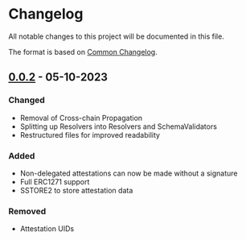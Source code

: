 # Changelog

All notable changes to this project will be documented in this file.

The format is based on [Common Changelog](https://common-changelog.org/).

[0.0.2]: https://github.com/rhinestonewtf/registry/releases/tag/v0.0.2
[0.0.1]: https://github.com/rhinestonewtf/registry/releases/tag/v0.0.1

## [0.0.2] - 05-10-2023

### Changed

- Removal of Cross-chain Propagation
- Splitting up Resolvers into Resolvers and SchemaValidators
- Restructured files for improved readability

### Added

- Non-delegated attestations can now be made without a signature
- Full ERC1271 support
- SSTORE2 to store attestation data

### Removed

- Attestation UIDs
